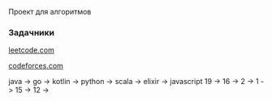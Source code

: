Проект для алгоритмов

### Задачники

[leetcode.com](leetcode.com)

[codeforces.com](leetcode.com)

java   ->   go   -> kotlin -> python -> scala -> elixir -> javascript
19     ->  16    ->   2    ->   1    -> 15    ->  12    ->

